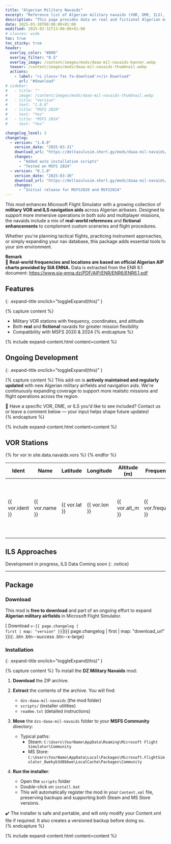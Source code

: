 ```yaml
---
title: "Algerian Military Navaids"
excerpt: "Reference list of Algerian military navaids (VOR, DME, ILS), including real and fictional stations for MSFS use."
description: "This page provides data on real and fictional Algerian military navigation aids used in Microsoft Flight Simulator, including coordinates, frequencies, and types."
date: 2025-03-30T00:00:00+01:00
modified: 2025-03-31T13:00:00+01:00
# classes: wide
toc: true
toc_sticky: true
header:
  overlay_color: "#000"
  overlay_filter: "0.5"
  overlay_image: /content/images/mods/daaa-mil-navaids-banner.webp
  teaser: /content/images/mods/daaa-mil-navaids-thumbnail.webp
  actions:
    - label: "<i class='fas fa-download'></i> Download"
      url: "#download"
# sidebar:
#   - title: ""
#     image: /content/images/mods/daaa-mil-navaids-thumbnail.webp
#   - title: "Version"
#     text: "1.0.0"
#   - title: "MSFS 2020"
#     text: "Yes"
#   - title: "MSFS 2024"
#     text: "Yes"

changelog_level: 3
changelog:
  - version: "1.0.0"
    version_date: "2025-03-31"
    download_url: "https://deltazulusim.short.gy/mods/daaa-mil-navaids/v1.0.0"
    changes:
      - "Added auto installation scripts"
      - "Tested on MSFS 2024"
  - version: "0.1.0"
    version_date: "2025-03-30"
    download_url: "https://deltazulusim.short.gy/mods/daaa-mil-navaids/v0.1.0"
    changes:
      - "Initial release for MSFS2020 and MSFS2024"
---
```


This mod enhances Microsoft Flight Simulator with a growing collection of **military VOR and ILS navigation aids** across Algerian airbases. Designed to support more immersive operations in both solo and multiplayer missions, the navaids include a mix of **real-world references** and **fictional enhancements** to complement custom sceneries and flight procedures.

Whether you're planning tactical flights, practicing instrument approaches, or simply expanding your nav database, this package adds essential tools to your sim environment.

<div class="notice--warning">
<strong>Remark</strong><br/>
📡 <strong>Real-world frequencies and locations are based on official Algerian AIP charts provided by SIA ENNA.</strong>
Data is extracted from the ENR 6.1 document:  
<a href="https://www.sia-enna.dz/PDF/AIP/ENR/ENR6/ENR6.1.pdf" target="_blank">
https://www.sia-enna.dz/PDF/AIP/ENR/ENR6/ENR6.1.pdf
</a>
</div>

## <span class="expand-symbol"></span> Features
{: .expand-title onclick="toggleExpand(this)" }

{% capture content %}
- Military VOR stations with frequency, coordinates, and altitude
- Both **real** and **fictional** navaids for greater mission flexibility
- Compatibility with MSFS 2020 & 2024
{% endcapture %}

{% include expand-content.html content=content %}

## <span class="expand-symbol"></span> Ongoing Development
{: .expand-title onclick="toggleExpand(this)" }

{% capture content %}
This add-on is **actively maintained and regularly updated** with new Algerian military airfields and navigation aids. We're continuously expanding coverage to support more realistic missions and flight operations across the region.

<div class="notice--info">
💬 Have a specific VOR, DME, or ILS you'd like to see included? Contact us or leave a comment below — your input helps shape future updates!
</div>
{% endcapture %}

{% include expand-content.html content=content %}

## VOR Stations

<table class="large-table">
  <thead>
    <tr>
      <th>Ident</th>
      <th>Name</th>
      <th>Latitude</th>
      <th>Longitude</th>
      <th>Altitude (m)</th>
      <th>Frequency (MHz)</th>
      <th>Source</th>
    </tr>
  </thead>
  <tbody>
    {% for vor in site.data.navaids.vors %}
    <tr>
      <td>{{ vor.ident }}</td>
      <td>{{ vor.name }}</td>
      <td>{{ vor.lat }}</td>
      <td>{{ vor.lon }}</td>
      <td>{{ vor.alt_m }}</td>
      <td>{{ vor.frequency_mhz }}</td>
      <td>
        {% if vor.source == "real" %}
          <span style="color: green;">Real</span>
        {% else %}
          <span style="color: orange;">Fictional</span>
        {% endif %}
      </td>
    </tr>
    {% endfor %}
  </tbody>
</table>


## ILS Approaches

Development in progress, ILS Data Coming soon 
{: .notice}

---
## Package

### Download

This mod is **free to download** and part of an ongoing effort to expand **Algerian military airfields** in Microsoft Flight Simulator.

[<i class='fas fa-download'></i> Download <code>v-{{ page.changelog | first | map: "version" }}</code>]({{ page.changelog | first | map: "download_url" }}){: .btn .btn--success .btn--x-large}


### <span class="expand-symbol"></span> Installation
{: .expand-title onclick="toggleExpand(this)" }

{% capture content %}
To install the **DZ Military Navaids** mod:

1. **Download** the ZIP archive.
2. **Extract** the contents of the archive. You will find:
   - `dzs-daaa-mil-navaids` (the mod folder)
   - `scripts/` (installer utilities)
   - `readme.txt` (detailed instructions)

3. **Move** the `dzs-daaa-mil-navaids` folder to your **MSFS Community** directory:
   - Typical paths:
     - Steam: `C:\Users\YourName\AppData\Roaming\Microsoft Flight Simulator\Community`
     - MS Store: `C:\Users\YourName\AppData\Local\Packages\Microsoft.FlightSimulator_8wekyb3d8bbwe\LocalCache\Packages\Community`

4. **Run the installer**:
   - Open the `scripts` folder
   - Double-click on `install.bat`
   - This will automatically register the mod in your `Content.xml` file, preserving backups and supporting both Steam and MS Store versions.

<div class="notice--success">
✔️ The installer is safe and portable, and will only modify your Content.xml file if required. It also creates a versioned backup before doing so.
</div>
{% endcapture %}

{% include expand-content.html content=content %}